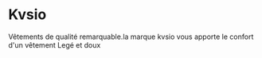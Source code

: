 # Kvsio
Vêtements de qualité remarquable.la marque kvsio vous apporte le confort d'un vêtement Legé et doux
